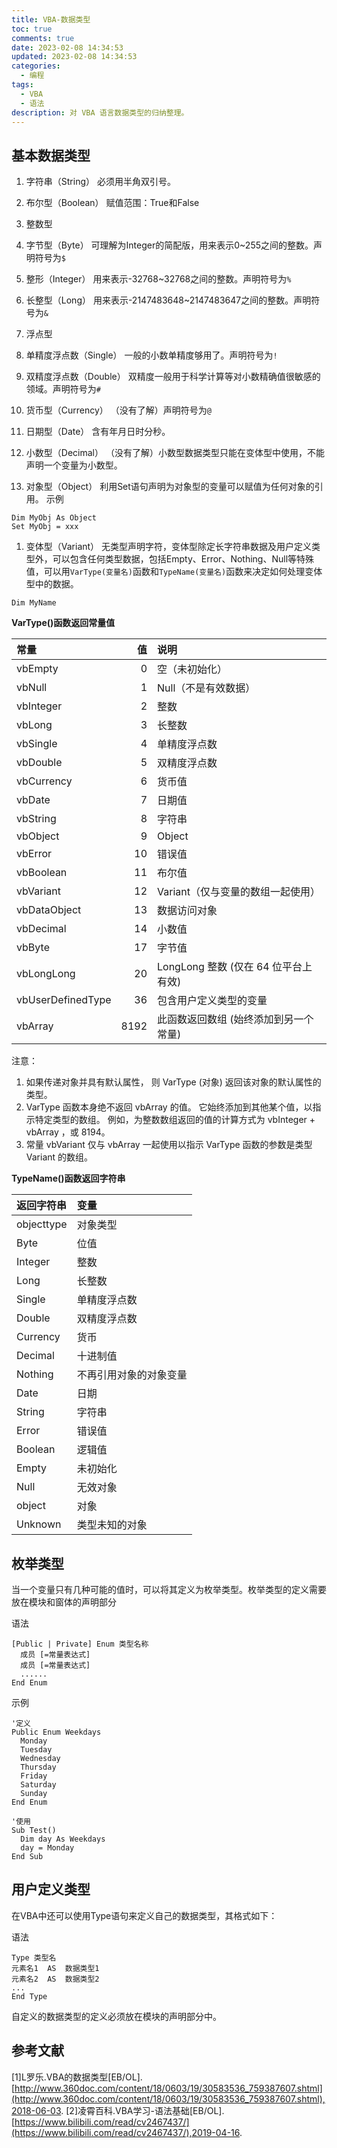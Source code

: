```yaml
---
title: VBA-数据类型
toc: true
comments: true
date: 2023-02-08 14:34:53
updated: 2023-02-08 14:34:53
categories:
  - 编程
tags:
  - VBA
  - 语法
description: 对 VBA 语言数据类型的归纳整理。
---
```


## 基本数据类型

1. 字符串（String）
必须用半角双引号。

1. 布尔型（Boolean）
赋值范围：True和False

1. 整数型

  1. 字节型（Byte）
  可理解为Integer的简配版，用来表示0~255之间的整数。声明符号为`$`

  1. 整形（Integer）
  用来表示-32768~32768之间的整数。声明符号为`%`

  1. 长整型（Long）
  用来表示-2147483648~2147483647之间的整数。声明符号为`&`

1. 浮点型
  1. 单精度浮点数（Single）
  一般的小数单精度够用了。声明符号为`!`

  1. 双精度浮点数（Double）
  双精度一般用于科学计算等对小数精确值很敏感的领域。声明符号为`#`

1. 货币型（Currency）
（没有了解）声明符号为`@`

1. 日期型（Date）
含有年月日时分秒。

1. 小数型（Decimal）
（没有了解）小数型数据类型只能在变体型中使用，不能声明一个变量为小数型。

1. 对象型（Object）
利用Set语句声明为对象型的变量可以赋值为任何对象的引用。
示例
```vba
Dim MyObj As Object
Set MyObj = xxx
```

1. 变体型（Variant）
无类型声明字符，变体型除定长字符串数据及用户定义类型外，可以包含任何类型数据，包括Empty、Error、Nothing、Null等特殊值，可以用`VarType(变量名)`函数和`TypeName(变量名)`函数来决定如何处理变体型中的数据。
```vba
Dim MyName
```

**VarType()函数返回常量值**

|常量|值|说明|
|:-|-:|:-|
|vbEmpty            |   0|空（未初始化）|
|vbNull             |   1|Null（不是有效数据）|
|vbInteger          |   2|整数|
|vbLong             |   3|长整数|
|vbSingle           |   4|单精度浮点数|
|vbDouble           |   5|双精度浮点数|
|vbCurrency         |   6|货币值|
|vbDate             |   7|日期值|
|vbString           |   8|字符串|
|vbObject           |   9|Object|
|vbError            |  10|错误值|
|vbBoolean          |  11|布尔值|
|vbVariant          |  12|Variant（仅与变量的数组一起使用）|
|vbDataObject       |  13|数据访问对象|
|vbDecimal          |  14|小数值|
|vbByte             |  17|字节值|
|vbLongLong         |  20|LongLong 整数 (仅在 64 位平台上有效)|
|vbUserDefinedType  |  36|包含用户定义类型的变量|
|vbArray            |8192|此函数返回数组 (始终添加到另一个常量)|

注意：
1. 如果传递对象并具有默认属性， 则 VarType (对象) 返回该对象的默认属性的类型。
1. VarType 函数本身绝不返回 vbArray 的值。 它始终添加到其他某个值，以指示特定类型的数组。 例如，为整数数组返回的值的计算方式为 vbInteger + vbArray ，或 8194。
1. 常量 vbVariant 仅与 vbArray 一起使用以指示 VarType 函数的参数是类型 Variant 的数组。

**TypeName()函数返回字符串**

|返回字符串|变量|
|:-|:-|
|objecttype   |对象类型             |
|Byte         |位值                |
|Integer      |整数                |
|Long         |长整数               |
|Single       |单精度浮点数         |
|Double       |双精度浮点数         |
|Currency     |货币                |
|Decimal      |十进制值             |
|Nothing      |不再引用对象的对象变量|
|Date         |日期                |
|String       |字符串               |
|Error        |错误值               |
|Boolean      |逻辑值               |
|Empty        |未初始化             |
|Null         |无效对象             |
|object       |对象                |
|Unknown      |类型未知的对象       |

## 枚举类型

当一个变量只有几种可能的值时，可以将其定义为枚举类型。枚举类型的定义需要放在模块和窗体的声明部分

语法

```vba
[Public | Private] Enum 类型名称
  成员 [=常量表达式]
  成员 [=常量表达式]
  ......
End Enum
```

示例

```vba
'定义
Public Enum Weekdays
  Monday
  Tuesday
  Wednesday
  Thursday
  Friday
  Saturday
  Sunday
End Enum

'使用
Sub Test()
  Dim day As Weekdays
  day = Monday
End Sub
```

## 用户定义类型

在VBA中还可以使用Type语句来定义自己的数据类型，其格式如下：

语法
```vba
Type 类型名
元素名1  AS  数据类型1
元素名2  AS  数据类型2
...
End Type
```

自定义的数据类型的定义必须放在模块的声明部分中。

## 参考文献
[1]L罗乐.VBA的数据类型[EB/OL].[http://www.360doc.com/content/18/0603/19/30583536_759387607.shtml](http://www.360doc.com/content/18/0603/19/30583536_759387607.shtml),2018-06-03.
[2]凌霄百科.VBA学习-语法基础[EB/OL].[https://www.bilibili.com/read/cv2467437/](https://www.bilibili.com/read/cv2467437/),2019-04-16.
